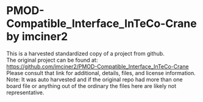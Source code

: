 
# PMOD-Compatible_Interface_InTeCo-Crane by imciner2  
This is a harvested standardized copy of a project from github.  
The original project can be found at:  
https://github.com/imciner2/PMOD-Compatible_Interface_InTeCo-Crane  
Please consult that link for additional, details, files, and license information.  
Note: It was auto harvested and if the original repo had more than one board file or anything out of the ordinary the files here are likely not representative.  
    